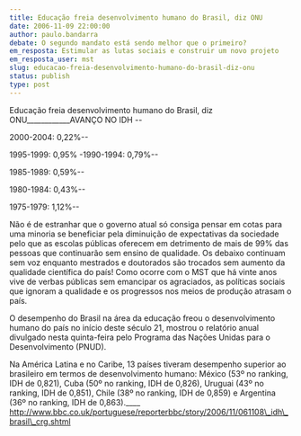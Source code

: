 ```yaml
---
title: Educação freia desenvolvimento humano do Brasil, diz ONU
date: 2006-11-09 22:00:00
author: paulo.bandarra
debate: O segundo mandato está sendo melhor que o primeiro?
em_resposta: Estimular as lutas sociais e construir um novo projeto
em_resposta_user: mst
slug: educacao-freia-desenvolvimento-humano-do-brasil-diz-onu
status: publish 
type: post
---
```


Educação freia desenvolvimento humano do Brasil, diz ONU\_\_\_\_\_\_\_\_\_\_\_\_AVANÇO NO IDH --  

2000-2004: 0,22%--  

1995-1999: 0,95% -1990-1994: 0,79%--  

1985-1989: 0,59%--  

1980-1984: 0,43%--  

1975-1979: 1,12%--  

Não é de estranhar que o governo atual só consiga pensar em cotas para uma minoria se beneficiar pela diminuição de expectativas da sociedade pelo que as escolas públicas oferecem em detrimento de mais de 99% das pessoas que continuarão sem ensino de qualidade. Os debaixo continuam sem voz enquanto mestrados e doutorados são trocados sem aumento da qualidade científica do país! Como ocorre com o MST que há vinte anos vive de verbas públicas sem emancipar os agraciados, as políticas sociais que ignoram a qualidade e os progressos nos meios de produção atrasam o país.   

  

O desempenho do Brasil na área da educação freou o desenvolvimento humano do país no início deste século 21, mostrou o relatório anual divulgado nesta quinta-feira pelo Programa das Nações Unidas para o Desenvolvimento (PNUD).  

  

Na América Latina e no Caribe, 13 países tiveram desempenho superior ao brasileiro em termos de desenvolvimento humano: México (53º no ranking, IDH de 0,821), Cuba (50º no ranking, IDH de 0,826), Uruguai (43º no ranking, IDH de 0,851), Chile (38º no ranking, IDH de 0,859) e Argentina (36º no ranking, IDH de 0,863).\_\_\_\_ http://www.bbc.co.uk/portuguese/reporterbbc/story/2006/11/061108\_idh\_brasil\_crg.shtml
